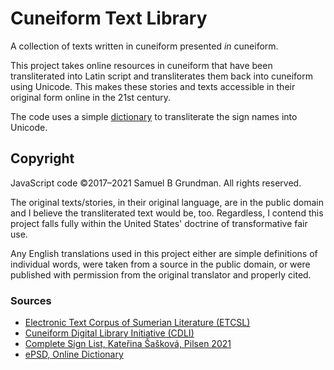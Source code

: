 # Cuneiform Text Library
A collection of texts written in cuneiform presented _in_ cuneiform.

This project takes online resources in cuneiform that have been transliterated into Latin script and
transliterates them back into cuneiform using Unicode. This makes these stories and texts accessible in
their original form online in the 21st century.

The code uses a simple [dictionary](https://github.com/Communio-Templorum/cuneiform-text-corpus/blob/master/src/cuneiform.json)
to transliterate the sign names into Unicode.

## Copyright
JavaScript code ©2017–2021 Samuel B Grundman. All rights reserved.

The original texts/stories, in their original language, are in the public domain and I believe the
transliterated text would be, too. Regardless, I contend this project falls fully within the United
States' doctrine of transformative fair use.

Any English translations used in this project either are simple definitions of individual words, were
taken from a source in the public domain, or were published with permission from the original
translator and properly cited.

### Sources
* [Electronic Text Corpus of Sumerian Literature (ETCSL)](http://etcsl.orinst.ox.ac.uk/)
* [Cuneiform Digital Library Initiative (CDLI)](https://cdli.ucla.edu/)
* [Complete Sign List, Kateřina Šašková, Pilsen 2021](http://home.zcu.cz/~ksaskova/Sign_List.html)
* [ePSD, Online Dictionary](http://psd.museum.upenn.edu/nepsd-frame.html)
